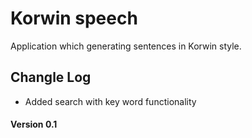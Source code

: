 # Korwin speech
Application which generating sentences in Korwin style.

## Changle Log
* Added search with key word functionality

#### Version 0.1 